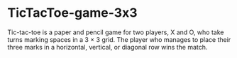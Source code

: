# TicTacToe-game-3x3
Tic-tac-toe is a paper and pencil game for two players, X and O, who take turns marking spaces in a 3 × 3 grid. The player who manages to place their three marks in a horizontal, vertical, or diagonal row wins the match.
